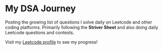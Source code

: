 # My DSA Journey

Posting the growing list of questions I solve daily on Leetcode and other coding platforms. Primarily following the **Striver Sheet** and also doing daily Leetcode questions and contests. 

Visit my [Leetcode profile](https://leetcode.com/u/SuperPowered-Cat/) to see my progress!
